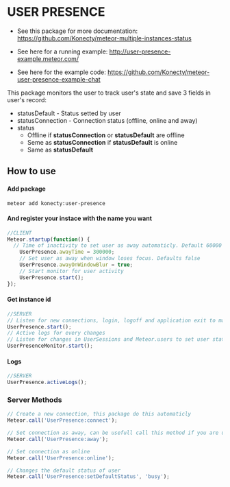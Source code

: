 # USER PRESENCE

* See this package for more documentation: https://github.com/Konecty/meteor-multiple-instances-status

* See here for a running example: http://user-presence-example.meteor.com/

* See here for the example code: https://github.com/Konecty/meteor-user-presence-example-chat

This package monitors the user to track user's state and save 3 fields in user's record:
* statusDefault - Status setted by user
* statusConnection - Connection status (offline, online and away)
* status
  * Offline if **statusConnection** or **statusDefault** are offline
  * Seme as **statusConnection** if **statusDefault** is online
  * Same as **statusDefault**

## How to use

#### Add package
```shell
meteor add konecty:user-presence
```

#### And register your instace with the name you want
```javascript
//CLIENT
Meteor.startup(function() {
  // Time of inactivity to set user as away automaticly. Default 60000
	UserPresence.awayTime = 300000;
	// Set user as away when window loses focus. Defaults false
	UserPresence.awayOnWindowBlur = true;
	// Start monitor for user activity
	UserPresence.start();
});
```

#### Get instance id
```javascript
//SERVER
// Listen for new connections, login, logoff and application exit to manage user status and register methods to be used by client to set user status and default status
UserPresence.start();
// Active logs for every changes
// Listen for changes in UserSessions and Meteor.users to set user status based on active connections
UserPresenceMonitor.start();
```

#### Logs
```javascript
//SERVER
UserPresence.activeLogs();
```

### Server Methods
```javascript
// Create a new connection, this package do this automaticly
Meteor.call('UserPresence:connect');
```

```javascript
// Set connection as away, can be usefull call this method if you are using cordova to ser user as away when application goes to background for example.
Meteor.call('UserPresence:away');
```

```javascript
// Set connection as online
Meteor.call('UserPresence:online');
```

```javascript
// Changes the default status of user
Meteor.call('UserPresence:setDefaultStatus', 'busy');
```
